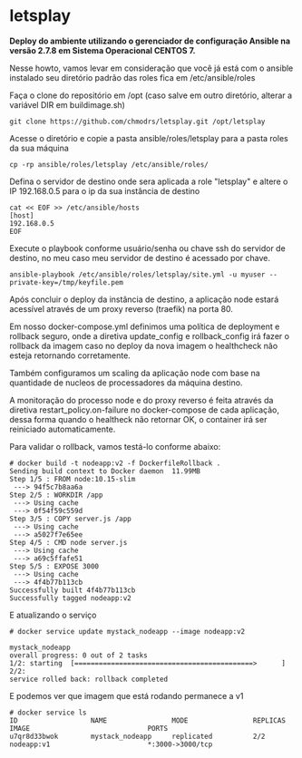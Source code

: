 # letsplay

**Deploy do ambiente utilizando o gerenciador de configuração Ansible na versão 2.7.8 em Sistema Operacional CENTOS 7.**

Nesse howto, vamos levar em consideração que você já está com o ansible instalado seu diretório padrão das roles fica em /etc/ansible/roles

Faça o clone do repositório em /opt (caso salve em outro diretório, alterar a variável DIR em buildimage.sh)

```
git clone https://github.com/chmodrs/letsplay.git /opt/letsplay
```

Acesse o diretório e copie a pasta ansible/roles/letsplay para a pasta roles da sua máquina

```
cp -rp ansible/roles/letsplay /etc/ansible/roles/
```

Defina o servidor de destino onde sera aplicada a role "letsplay" e altere o IP 192.168.0.5 para o ip da sua instância de destino

```
cat << EOF >> /etc/ansible/hosts
[host]
192.168.0.5
EOF
```

Execute o playbook conforme usuário/senha ou chave ssh do servidor de destino, no meu caso meu servidor de destino é acessado por chave.

```
ansible-playbook /etc/ansible/roles/letsplay/site.yml -u myuser --private-key=/tmp/keyfile.pem
```

Após concluir o deploy da instância de destino, a aplicação node estará acessível através de um proxy reverso (traefik) na porta 80.

Em nosso docker-compose.yml definimos uma política de deployment e rollback seguro, onde a diretiva update_config e rollback_config irá fazer o rollback da imagem caso no deploy da nova imagem o healthcheck não esteja retornando corretamente.

Também configuramos um scaling da aplicação node com base na quantidade de nucleos de processadores da máquina destino.

A monitoração do processo node e do proxy reverso é feita através da diretiva restart_policy.on-failure no docker-compose de cada aplicação, dessa forma quando o healtheck não retornar OK, o container irá ser reiniciado automaticamente.

Para validar o rollback, vamos testá-lo conforme abaixo:

```
# docker build -t nodeapp:v2 -f DockerfileRollback .
Sending build context to Docker daemon  11.99MB
Step 1/5 : FROM node:10.15-slim
 ---> 94f5c7b8aa6a
Step 2/5 : WORKDIR /app
 ---> Using cache
 ---> 0f54f59c559d
Step 3/5 : COPY server.js /app
 ---> Using cache
 ---> a5027f7e65ee
Step 4/5 : CMD node server.js
 ---> Using cache
 ---> a69c5ffafe51
Step 5/5 : EXPOSE 3000
 ---> Using cache
 ---> 4f4b77b113cb
Successfully built 4f4b77b113cb
Successfully tagged nodeapp:v2
```

E atualizando o serviço

```
# docker service update mystack_nodeapp --image nodeapp:v2

mystack_nodeapp
overall progress: 0 out of 2 tasks 
1/2: starting  [============================================>      ] 
2/2:   
service rolled back: rollback completed
```

E podemos ver que imagem que está rodando permanece a v1

```
# docker service ls
ID                  NAME                MODE                REPLICAS            IMAGE                             PORTS
u7qr8d33bwok        mystack_nodeapp     replicated          2/2                 nodeapp:v1                        *:3000->3000/tcp
```

